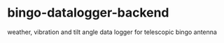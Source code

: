 # bingo-datalogger-backend
weather, vibration and tilt angle data logger for telescopic bingo antenna
